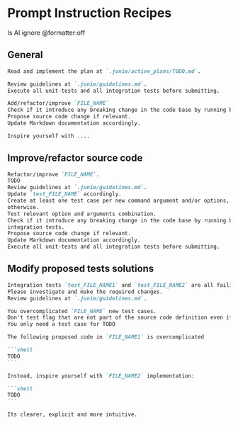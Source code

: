 # Prompt Instruction Recipes

Is AI ignore
@formatter:off

## General

```markdown
Read and implement the plan at `.junie/active_plans/TODO.md`.
```

```markdown
Review guidelines at `.junie/guidelines.md`.
Execute all unit-tests and all integration tests before submitting.
```

```markdown
Add/refactor/improve `FILE_NAME`
Check if it introduce any breaking change in the code base by running both unit-tests and integration tests.
Propose source code change if relevant.
Update Markdown documentation accordingly. 
```

```markdown
Inspire yourself with ....
```


## Improve/refactor source code

```markdown
Refactor/improve `FILE_NAME`.
TODO
Review guidelines at `.junie/guidelines.md`.
Update `test_FILE_NAME` accordingly.
Create at least one test case per new command argument and/or options, update current tests cases
otherwise.
Test relevant option and arguments combination.
Check if it introduce any breaking change in the code base by running both unit-tests and
integration tests.
Propose source code change if relevant.
Update Markdown documentation accordingly.
Execute all unit-tests and all integration tests before submitting.
```

## Modify proposed tests solutions

```markdown
Integration tests `test_FILE_NAME1` and `test_FILE_NAME2` are all failing.
Please investigate and make the required changes.
Review guidelines at `.junie/guidelines.md`.
```

```markdown
You overcomplicated `FILE_NAME` new test cases.
Don't test flag that are not part of the source code definition even if they are mentioned in the doc.
You only need a test case for TODO
```

````markdown
The following proposed code in `FILE_NAME1` is overcomplicated

```shell
TODO
```

Instead, inspire yourself with `FILE_NAME2` implementation:

```shell
TODO
```

Its clearer, explicit and more intuitive.
````
 
